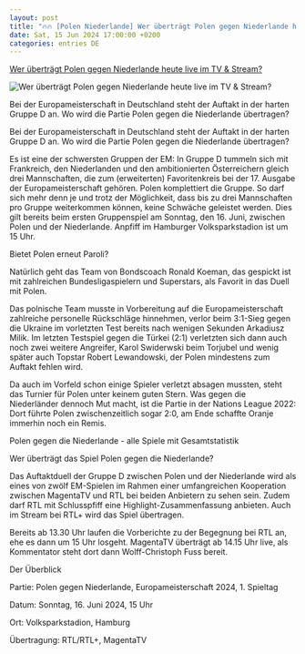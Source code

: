 ```yaml
---
layout: post
title: "🔥🔥 [Polen Niederlande] Wer überträgt Polen gegen Niederlande heute live im TV & Stream?"
date: Sat, 15 Jun 2024 17:00:00 +0200
categories: entries DE
---
```

[Wer überträgt Polen gegen Niederlande heute live im TV & Stream?](https://www.kicker.de/wer-uebertraegt-polen-gegen-die-niederlande-heute-live-im-tv-stream-1031969/artikel)

![Wer überträgt Polen gegen Niederlande heute live im TV & Stream?](https://derivates.kicker.de/image/upload/c_crop%2Cx_0%2Cy_103%2Cw_3543%2Ch_1993/w_1200%2Cq_auto/v1/2024/06/14/35ed07b7-9ce8-4158-be03-ed46ab5ef525.jpeg)

Bei der Europameisterschaft in Deutschland steht der Auftakt in der harten Gruppe D an. Wo wird die Partie Polen gegen die Niederlande übertragen?

Bei der Europameisterschaft in Deutschland steht der Auftakt in der harten Gruppe D an. Wo wird die Partie Polen gegen die Niederlande übertragen?

Es ist eine der schwersten Gruppen der EM: In Gruppe D tummeln sich mit Frankreich, den Niederlanden und den ambitionierten Österreichern gleich drei Mannschaften, die zum (erweiterten) Favoritenkreis bei der 17. Ausgabe der Europameisterschaft gehören. Polen komplettiert die Gruppe. So darf sich mehr denn je und trotz der Möglichkeit, dass bis zu drei Mannschaften pro Gruppe weiterkommen können, keine Schwäche geleistet werden. Dies gilt bereits beim ersten Gruppenspiel am Sonntag, den 16. Juni, zwischen Polen und der Niederlande. Anpfiff im Hamburger Volksparkstadion ist um 15 Uhr.

Bietet Polen erneut Paroli?

Natürlich geht das Team von Bondscoach Ronald Koeman, das gespickt ist mit zahlreichen Bundesligaspielern und Superstars, als Favorit in das Duell mit Polen.

Das polnische Team musste in Vorbereitung auf die Europameisterschaft zahlreiche personelle Rückschläge hinnehmen, verlor beim 3:1-Sieg gegen die Ukraine im vorletzten Test bereits nach wenigen Sekunden Arkadiusz Milik. Im letzten Testspiel gegen die Türkei (2:1) verletzten sich dann auch noch zwei weitere Angreifer, Karol Swiderwski beim Torjubel und wenig später auch Topstar Robert Lewandowski, der Polen mindestens zum Auftakt fehlen wird.

Da auch im Vorfeld schon einige Spieler verletzt absagen mussten, steht das Turnier für Polen unter keinem guten Stern. Was gegen die Niederländer dennoch Mut macht, ist die Partie in der Nations League 2022: Dort führte Polen zwischenzeitlich sogar 2:0, am Ende schaffte Oranje immerhin noch ein Remis.

Polen gegen die Niederlande - alle Spiele mit Gesamtstatistik

Wer überträgt das Spiel Polen gegen die Niederlande?

Das Auftaktduell der Gruppe D zwischen Polen und der Niederlande wird als eines von zwölf EM-Spielen im Rahmen einer umfangreichen Kooperation zwischen MagentaTV und RTL bei beiden Anbietern zu sehen sein. Zudem darf RTL mit Schlusspfiff eine Highlight-Zusammenfassung anbieten. Auch im Stream bei RTL+ wird das Spiel übertragen.

Bereits ab 13.30 Uhr laufen die Vorberichte zu der Begegnung bei RTL an, ehe es dann um 15 Uhr losgeht. MagentaTV überträgt ab 14.15 Uhr live, als Kommentator steht dort dann Wolff-Christoph Fuss bereit.

Der Überblick

Partie: Polen gegen Niederlande, Europameisterschaft 2024, 1. Spieltag

Datum: Sonntag, 16. Juni 2024, 15 Uhr

Ort: Volksparkstadion, Hamburg

Übertragung: RTL/RTL+, MagentaTV

